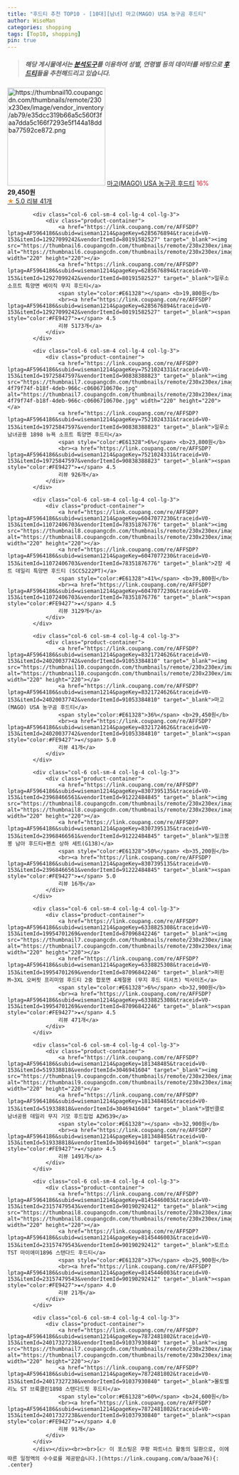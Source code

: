 ```yaml
---
title: "후드티 추천 TOP10 - [10대][남녀] 마고(MAGO) USA 농구곰 후드티"
author: WiseMan
categories: shopping
tags: [Top10, shopping]
pin: true
---
```


> ##### 해당 게시물에서는 [**분석도구**](https://itemscout.io/)를 이용하여 **성별**, **연령별** 등의 데이터를 바탕으로 [**후드티**](https://link.coupang.com/a/baae76)들을 추천해드리고 있습니다.
<div class="container"><div class="row">
            <div class="col-6 col-sm-4 col-lg-4 col-lg-3">
                <div class="product-container">
                    <a href="https://link.coupang.com/re/AFFSDP?lptag=AF5964186&subid=wiseman1214&pageKey=8321724626&traceid=V0-153&itemId=24020037696&vendorItemId=91053384715" target="_blank"><img src="https://thumbnail10.coupangcdn.com/thumbnails/remote/230x230ex/image/vendor_inventory/ab79/e35dcc319b66a5c560f3faa7dda5c166f7293e5f144a18ddba77592ce872.png" alt="https://thumbnail10.coupangcdn.com/thumbnails/remote/230x230ex/image/vendor_inventory/ab79/e35dcc319b66a5c560f3faa7dda5c166f7293e5f144a18ddba77592ce872.png" width="220" height="220"></a>
                    <a href="https://link.coupang.com/re/AFFSDP?lptag=AF5964186&subid=wiseman1214&pageKey=8321724626&traceid=V0-153&itemId=24020037696&vendorItemId=91053384715" target="_blank">마고(MAGO) USA 농구곰 후드티</a>
                    <span style="color:#E61328">16%</span> <b>29,450원</b>
                    <br><a href="https://link.coupang.com/re/AFFSDP?lptag=AF5964186&subid=wiseman1214&pageKey=8321724626&traceid=V0-153&itemId=24020037696&vendorItemId=91053384715" target="_blank"><span style="color:#FE9427">★</span> 5.0
                    리뷰 41개</a>
                </div>
            </div>
            
            <div class="col-6 col-sm-4 col-lg-4 col-lg-3">
                <div class="product-container">
                    <a href="https://link.coupang.com/re/AFFSDP?lptag=AF5964186&subid=wiseman1214&pageKey=6285676894&traceid=V0-153&itemId=12927099242&vendorItemId=80191582527" target="_blank"><img src="https://thumbnail6.coupangcdn.com/thumbnails/remote/230x230ex/image/vendor_inventory/5bd4/29db372df685e467302beea78f169ce474da2824643aa74a649f31d15646.jpg" alt="https://thumbnail6.coupangcdn.com/thumbnails/remote/230x230ex/image/vendor_inventory/5bd4/29db372df685e467302beea78f169ce474da2824643aa74a649f31d15646.jpg" width="220" height="220"></a>
                    <a href="https://link.coupang.com/re/AFFSDP?lptag=AF5964186&subid=wiseman1214&pageKey=6285676894&traceid=V0-153&itemId=12927099242&vendorItemId=80191582527" target="_blank">일루소 소프트 특양면 베이직 무지 후드티</a>
                    <span style="color:#E61328"></span> <b>19,800원</b>
                    <br><a href="https://link.coupang.com/re/AFFSDP?lptag=AF5964186&subid=wiseman1214&pageKey=6285676894&traceid=V0-153&itemId=12927099242&vendorItemId=80191582527" target="_blank"><span style="color:#FE9427">★</span> 4.5
                    리뷰 5173개</a>
                </div>
            </div>
            
            <div class="col-6 col-sm-4 col-lg-4 col-lg-3">
                <div class="product-container">
                    <a href="https://link.coupang.com/re/AFFSDP?lptag=AF5964186&subid=wiseman1214&pageKey=7521024331&traceid=V0-153&itemId=19725847597&vendorItemId=90838388823" target="_blank"><img src="https://thumbnail7.coupangcdn.com/thumbnails/remote/230x230ex/image/retail/images/1785013963157857-4f79f74f-b18f-4deb-966c-c0606710670e.jpg" alt="https://thumbnail7.coupangcdn.com/thumbnails/remote/230x230ex/image/retail/images/1785013963157857-4f79f74f-b18f-4deb-966c-c0606710670e.jpg" width="220" height="220"></a>
                    <a href="https://link.coupang.com/re/AFFSDP?lptag=AF5964186&subid=wiseman1214&pageKey=7521024331&traceid=V0-153&itemId=19725847597&vendorItemId=90838388823" target="_blank">일루소 남녀공용 1898 뉴욕 소프트 특양면 후드티</a>
                    <span style="color:#E61328">6%</span> <b>23,800원</b>
                    <br><a href="https://link.coupang.com/re/AFFSDP?lptag=AF5964186&subid=wiseman1214&pageKey=7521024331&traceid=V0-153&itemId=19725847597&vendorItemId=90838388823" target="_blank"><span style="color:#FE9427">★</span> 4.5
                    리뷰 926개</a>
                </div>
            </div>
            
            <div class="col-6 col-sm-4 col-lg-4 col-lg-3">
                <div class="product-container">
                    <a href="https://link.coupang.com/re/AFFSDP?lptag=AF5964186&subid=wiseman1214&pageKey=6047077230&traceid=V0-153&itemId=11072406703&vendorItemId=78351876776" target="_blank"><img src="https://thumbnail8.coupangcdn.com/thumbnails/remote/230x230ex/image/vendor_inventory/e714/6fdf42b2bf09797eb80e4c473900ab30cfd653517c57c1e9381a2df900bf.jpg" alt="https://thumbnail8.coupangcdn.com/thumbnails/remote/230x230ex/image/vendor_inventory/e714/6fdf42b2bf09797eb80e4c473900ab30cfd653517c57c1e9381a2df900bf.jpg" width="220" height="220"></a>
                    <a href="https://link.coupang.com/re/AFFSDP?lptag=AF5964186&subid=wiseman1214&pageKey=6047077230&traceid=V0-153&itemId=11072406703&vendorItemId=78351876776" target="_blank">2장 세트 데일리 특양면 후드티 (SCC5222PT)</a>
                    <span style="color:#E61328">41%</span> <b>39,800원</b>
                    <br><a href="https://link.coupang.com/re/AFFSDP?lptag=AF5964186&subid=wiseman1214&pageKey=6047077230&traceid=V0-153&itemId=11072406703&vendorItemId=78351876776" target="_blank"><span style="color:#FE9427">★</span> 4.5
                    리뷰 3129개</a>
                </div>
            </div>
            
            <div class="col-6 col-sm-4 col-lg-4 col-lg-3">
                <div class="product-container">
                    <a href="https://link.coupang.com/re/AFFSDP?lptag=AF5964186&subid=wiseman1214&pageKey=8321724626&traceid=V0-153&itemId=24020037742&vendorItemId=91053384810" target="_blank"><img src="https://thumbnail10.coupangcdn.com/thumbnails/remote/230x230ex/image/vendor_inventory/193c/3424f0e5cae126b1edb189a201e88d861604ec0b31e8370efffc1423060f.png" alt="https://thumbnail10.coupangcdn.com/thumbnails/remote/230x230ex/image/vendor_inventory/193c/3424f0e5cae126b1edb189a201e88d861604ec0b31e8370efffc1423060f.png" width="220" height="220"></a>
                    <a href="https://link.coupang.com/re/AFFSDP?lptag=AF5964186&subid=wiseman1214&pageKey=8321724626&traceid=V0-153&itemId=24020037742&vendorItemId=91053384810" target="_blank">마고(MAGO) USA 농구곰 후드티</a>
                    <span style="color:#E61328">36%</span> <b>29,450원</b>
                    <br><a href="https://link.coupang.com/re/AFFSDP?lptag=AF5964186&subid=wiseman1214&pageKey=8321724626&traceid=V0-153&itemId=24020037742&vendorItemId=91053384810" target="_blank"><span style="color:#FE9427">★</span> 5.0
                    리뷰 41개</a>
                </div>
            </div>
            
            <div class="col-6 col-sm-4 col-lg-4 col-lg-3">
                <div class="product-container">
                    <a href="https://link.coupang.com/re/AFFSDP?lptag=AF5964186&subid=wiseman1214&pageKey=8307395135&traceid=V0-153&itemId=23968466561&vendorItemId=91222484845" target="_blank"><img src="https://thumbnail8.coupangcdn.com/thumbnails/remote/230x230ex/image/vendor_inventory/dacb/6bcbd3a31de3cdd506be38d186674e1749319cbe6d82f2c2fa4c0c63770f.jpg" alt="https://thumbnail8.coupangcdn.com/thumbnails/remote/230x230ex/image/vendor_inventory/dacb/6bcbd3a31de3cdd506be38d186674e1749319cbe6d82f2c2fa4c0c63770f.jpg" width="220" height="220"></a>
                    <a href="https://link.coupang.com/re/AFFSDP?lptag=AF5964186&subid=wiseman1214&pageKey=8307395135&traceid=V0-153&itemId=23968466561&vendorItemId=91222484845" target="_blank">밀크봉봉 남아 후드티+팬츠 상하 세트(G138)</a>
                    <span style="color:#E61328">50%</span> <b>35,200원</b>
                    <br><a href="https://link.coupang.com/re/AFFSDP?lptag=AF5964186&subid=wiseman1214&pageKey=8307395135&traceid=V0-153&itemId=23968466561&vendorItemId=91222484845" target="_blank"><span style="color:#FE9427">★</span> 5.0
                    리뷰 16개</a>
                </div>
            </div>
            
            <div class="col-6 col-sm-4 col-lg-4 col-lg-3">
                <div class="product-container">
                    <a href="https://link.coupang.com/re/AFFSDP?lptag=AF5964186&subid=wiseman1214&pageKey=6338825308&traceid=V0-153&itemId=19954701269&vendorItemId=87096842246" target="_blank"><img src="https://thumbnail7.coupangcdn.com/thumbnails/remote/230x230ex/image/vendor_inventory/b4f8/7c6a464f11761ed9c1e9031625e2f379700616cd3d5a62ff4e0c586c989f.jpg" alt="https://thumbnail7.coupangcdn.com/thumbnails/remote/230x230ex/image/vendor_inventory/b4f8/7c6a464f11761ed9c1e9031625e2f379700616cd3d5a62ff4e0c586c989f.jpg" width="220" height="220"></a>
                    <a href="https://link.coupang.com/re/AFFSDP?lptag=AF5964186&subid=wiseman1214&pageKey=6338825308&traceid=V0-153&itemId=19954701269&vendorItemId=87096842246" target="_blank">퍼핀 M~3XL 오버핏 프리미엄 후드티 2중 합포면 4계절용 (무지 후드 티셔츠) 빅사이즈</a>
                    <span style="color:#E61328">6%</span> <b>32,900원</b>
                    <br><a href="https://link.coupang.com/re/AFFSDP?lptag=AF5964186&subid=wiseman1214&pageKey=6338825308&traceid=V0-153&itemId=19954701269&vendorItemId=87096842246" target="_blank"><span style="color:#FE9427">★</span> 4.5
                    리뷰 471개</a>
                </div>
            </div>
            
            <div class="col-6 col-sm-4 col-lg-4 col-lg-3">
                <div class="product-container">
                    <a href="https://link.coupang.com/re/AFFSDP?lptag=AF5964186&subid=wiseman1214&pageKey=181348485&traceid=V0-153&itemId=519338818&vendorItemId=3046941604" target="_blank"><img src="https://thumbnail9.coupangcdn.com/thumbnails/remote/230x230ex/image/vendor_inventory/6132/3f8f755466985648f1011e4580d3b0f617668de76299bb1d577dcd7a9b2b.jpg" alt="https://thumbnail9.coupangcdn.com/thumbnails/remote/230x230ex/image/vendor_inventory/6132/3f8f755466985648f1011e4580d3b0f617668de76299bb1d577dcd7a9b2b.jpg" width="220" height="220"></a>
                    <a href="https://link.coupang.com/re/AFFSDP?lptag=AF5964186&subid=wiseman1214&pageKey=181348485&traceid=V0-153&itemId=519338818&vendorItemId=3046941604" target="_blank">앨빈클로 남녀공용 데일리 무지 기모 후드집업 AZH539</a>
                    <span style="color:#E61328"></span> <b>32,900원</b>
                    <br><a href="https://link.coupang.com/re/AFFSDP?lptag=AF5964186&subid=wiseman1214&pageKey=181348485&traceid=V0-153&itemId=519338818&vendorItemId=3046941604" target="_blank"><span style="color:#FE9427">★</span> 4.5
                    리뷰 1491개</a>
                </div>
            </div>
            
            <div class="col-6 col-sm-4 col-lg-4 col-lg-3">
                <div class="product-container">
                    <a href="https://link.coupang.com/re/AFFSDP?lptag=AF5964186&subid=wiseman1214&pageKey=8145446003&traceid=V0-153&itemId=23157479543&vendorItemId=90190292412" target="_blank"><img src="https://thumbnail8.coupangcdn.com/thumbnails/remote/230x230ex/image/vendor_inventory/93e1/a96bb9389ea4ad1567375f7630fe9438833abc4e3961da2869bf7073e475.png" alt="https://thumbnail8.coupangcdn.com/thumbnails/remote/230x230ex/image/vendor_inventory/93e1/a96bb9389ea4ad1567375f7630fe9438833abc4e3961da2869bf7073e475.png" width="220" height="220"></a>
                    <a href="https://link.coupang.com/re/AFFSDP?lptag=AF5964186&subid=wiseman1214&pageKey=8145446003&traceid=V0-153&itemId=23157479543&vendorItemId=90190292412" target="_blank">토르소 TST 마이애미1896 스탠다드 후드티</a>
                    <span style="color:#E61328">37%</span> <b>25,900원</b>
                    <br><a href="https://link.coupang.com/re/AFFSDP?lptag=AF5964186&subid=wiseman1214&pageKey=8145446003&traceid=V0-153&itemId=23157479543&vendorItemId=90190292412" target="_blank"><span style="color:#FE9427">★</span> 4.0
                    리뷰 21개</a>
                </div>
            </div>
            
            <div class="col-6 col-sm-4 col-lg-4 col-lg-3">
                <div class="product-container">
                    <a href="https://link.coupang.com/re/AFFSDP?lptag=AF5964186&subid=wiseman1214&pageKey=7872481802&traceid=V0-153&itemId=24017327238&vendorItemId=91037930840" target="_blank"><img src="https://thumbnail7.coupangcdn.com/thumbnails/remote/230x230ex/image/vendor_inventory/5bce/4d267c1f1d27bba8acd833aece4ba20eeba95b08438cbaa7c00260a9ef1d.png" alt="https://thumbnail7.coupangcdn.com/thumbnails/remote/230x230ex/image/vendor_inventory/5bce/4d267c1f1d27bba8acd833aece4ba20eeba95b08438cbaa7c00260a9ef1d.png" width="220" height="220"></a>
                    <a href="https://link.coupang.com/re/AFFSDP?lptag=AF5964186&subid=wiseman1214&pageKey=7872481802&traceid=V0-153&itemId=24017327238&vendorItemId=91037930840" target="_blank">몰토벨리노 ST 브룩클린1898 스탠다드핏 후드티</a>
                    <span style="color:#E61328">60%</span> <b>24,600원</b>
                    <br><a href="https://link.coupang.com/re/AFFSDP?lptag=AF5964186&subid=wiseman1214&pageKey=7872481802&traceid=V0-153&itemId=24017327238&vendorItemId=91037930840" target="_blank"><span style="color:#FE9427">★</span> 4.0
                    리뷰 91개</a>
                </div>
            </div>
            </div></div><br><br>[👉 이 포스팅은 쿠팡 파트너스 활동의 일환으로, 이에 따른 일정액의 수수료를 제공받습니다.](https://link.coupang.com/a/baae76){: .center}